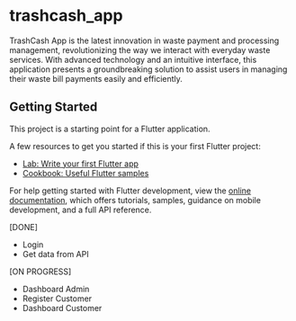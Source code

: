 # trashcash_app

TrashCash App is the latest innovation in waste payment and processing management, revolutionizing the way we interact with everyday waste services. With advanced technology and an intuitive interface, this application presents a groundbreaking solution to assist users in managing their waste bill payments easily and efficiently.

## Getting Started

This project is a starting point for a Flutter application.

A few resources to get you started if this is your first Flutter project:

- [Lab: Write your first Flutter app](https://docs.flutter.dev/get-started/codelab)
- [Cookbook: Useful Flutter samples](https://docs.flutter.dev/cookbook)

For help getting started with Flutter development, view the
[online documentation](https://docs.flutter.dev/), which offers tutorials,
samples, guidance on mobile development, and a full API reference.

[DONE]

- Login 
- Get data from API

[ON PROGRESS]

- Dashboard Admin
- Register Customer
- Dashboard Customer


